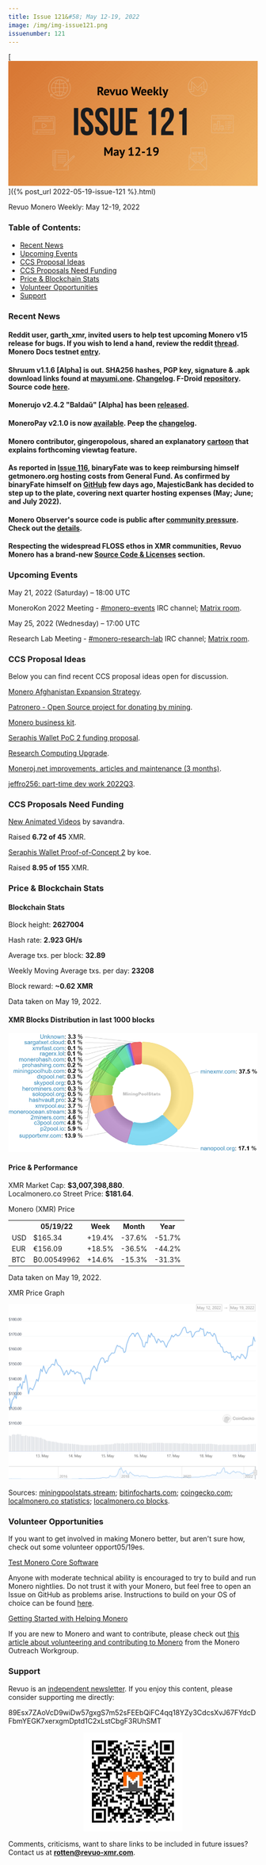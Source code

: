 ```yaml
---
title: Issue 121&#58; May 12-19, 2022
image: /img/img-issue121.png
issuenumber: 121
---
```

[<img src="/img/img-issue121.png" alt="Revuo Monero Weekly #121 Slide" class="img-lead">]({% post_url 2022-05-19-issue-121 %}.html)

<p class="text-lead">Revuo Monero Weekly: May 12-19, 2022</p>
<!--more-->

<h3>Table of Contents:</h3>
<ul class="contents">
    <li><a href="#news">Recent News</a></li>
    <li><a href="#events">Upcoming Events</a></li>
    <li><a href="#ideas">CCS Proposal Ideas</a></li>
    <li><a href="#proposals">CCS Proposals Need Funding</a></li>
    <li><a href="#stats">Price & Blockchain Stats</a></li>
    <li><a href="#volunteer">Volunteer Opportunities</a></li>
    <li><a href="#support">Support</a></li>
</ul>

<h3 id="news">Recent News</h3>

<div class="newsbyte">
    <h4>Reddit user, garth_xmr, invited users to help test upcoming Monero v15 release for bugs. If you wish to lend a hand, review the reddit <a href="https://teddit.adminforge.de/r/Monero/comments/uqznue/help_test_the_upcoming_major_monero_release_for/" target="_blank">thread</a>. Monero Docs testnet <a href="https://monerodocs.org/infrastructure/networks/#testnet" target="_blank">entry</a>.</h4>
</div>

<div class="newsbyte">
    <h4>Shruum v1.1.6 [Alpha] is out. SHA256 hashes, PGP key, signature & .apk download links found at <a href="https://mayumi.one/" target="_blank">mayumi.one</a>. <a href="https://txt.t0.vc/PIBC" target="_blank">Changelog</a>. F-Droid <a href="https://mayumi.one/fdroid/repo?fingerprint=8D4981D23E8C15CEAC658681A7545B95E328759058F9DDA545CE557D643B7935" target="_blank">repository</a>. Source code <a href="https://git.mayumi.one/mayumi/shruum" target="_blank">here</a>.</h4>
</div>

<div class="newsbyte">
    <h4>Monerujo v2.4.2 "Baldaŭ" [Alpha] has been <a href="https://github.com/m2049r/xmrwallet/releases/tag/v2.4.2" target="_blank">released</a>.</h4>
</div>

<div class="newsbyte">
    <h4>MoneroPay v2.1.0 is now <a href="https://gitlab.com/moneropay/moneropay/-/tree/v2.1.0" target="_blank">available</a>. Peep the <a href="https://txt.t0.vc/BACD" target="_blank">changelog</a>.</h4>
</div>

<div class="newsbyte">
    <h4>Monero contributor, gingeropolous, shared an explanatory <a href="https://moneroworld.com/viewtag_cartoon.html" target="_blank">cartoon</a> that explains forthcoming viewtag feature.</h4>
</div>

<div class="newsbyte">
    <h4>As reported in <a href="https://revuo-xmr.com/issue-116.html" target="_blank">Issue 116</a>, binaryFate was to keep reimbursing himself getmonero.org hosting costs from General Fund. As confirmed by binaryFate himself on <a href="https://github.com/monero-project/monero-site/pull/1952#issuecomment-1111334090" target="_blank">GitHub</a> few days ago, MajesticBank has decided to step up to the plate, covering next quarter hosting expenses (May; June; and July 2022).</h4>
</div>

<div class="newsbyte">
    <h4>Monero Observer's source code is public after <a href="https://teddit.adminforge.de/r/Monero/comments/uohuns/monero_observer_closed_source/">community pressure</a>. Check out the <a href="https://www.monero.observer/monero-observer-self-hosted-git-server/" target="_blank">details</a>.</h4>
</div>

<div class="newsbyte">
    <h4>Respecting the widespread FLOSS ethos in XMR communities, Revuo Monero has a brand-new <a href="https://revuo-xmr.com/source/">Source Code & Licenses</a> section.</h4>
</div>

<h3 id="events">Upcoming Events</h3>

<div class="event">
    <p class="date" markdown="1">May 21, 2022 (Saturday) – 18:00 UTC</p>
    <p markdown="1">MoneroKon 2022 Meeting - <a href="irc://irc.libera.chat/#monero-events" target="_blank">#monero-events</a> IRC channel; <a href="https://matrix.to/#/#monero-events:monero.social" target="_blank">Matrix room</a>.</p>
</div>

<div class="event">
    <p class="date" markdown="1">May 25, 2022 (Wednesday) – 17:00 UTC</p>
    <p markdown="1">Research Lab Meeting - <a href="irc://irc.libera.chat/#monero-research-lab" target="_blank">#monero-research-lab</a> IRC channel; <a href="https://matrix.to/#/#monero-research-lab:monero.social" target="_blank">Matrix room</a>.</p>
</div>

<h3 id="ideas">CCS Proposal Ideas</h3>

<p>Below you can find recent CCS proposal ideas open for discussion.</p>

<div class="proposal">
<p><a href="https://repo.getmonero.org/monero-project/ccs-proposals/-/merge_requests/282" target="_blank">Monero Afghanistan Expansion Strategy</a>.</p>
</div>

<div class="proposal">
<p><a href="https://repo.getmonero.org/monero-project/ccs-proposals/-/merge_requests/310" target="_blank">Patronero - Open Source project for donating by mining</a>.</p>
</div>

<div class="proposal">
<p><a href="https://repo.getmonero.org/monero-project/ccs-proposals/-/merge_requests/311" target="_blank">Monero business kit</a>.</p>
</div>

<div class="proposal">
<p><a href="https://repo.getmonero.org/monero-project/ccs-proposals/-/merge_requests/314" target="_blank">Seraphis Wallet PoC 2 funding proposal</a>.</p>
</div>

<div class="proposal">
<p><a href="https://repo.getmonero.org/monero-project/ccs-proposals/-/merge_requests/317" target="_blank">Research Computing Upgrade</a>.</p>
</div>

<div class="proposal">
<p><a href="https://repo.getmonero.org/monero-project/ccs-proposals/-/merge_requests/318" target="_blank">Moneroj.net improvements, articles and maintenance (3 months)</a>.</p>
</div>

<div class="proposal">
<p><a href="https://repo.getmonero.org/monero-project/ccs-proposals/-/merge_requests/319" target="_blank">jeffro256: part-time dev work 2022Q3</a>.</p>
</div>

<h3 id="proposals">CCS Proposals Need Funding</h3>

<div class="proposal">
    <p><a href="https://ccs.getmonero.org/proposals/savandra-videos-for-monero.html" target="_blank">New Animated Videos</a> by savandra.</p>
    <p>Raised <b>6.72 of 45</b> XMR.</p>
</div>

<div class="proposal">
    <p><a href="https://ccs.getmonero.org/proposals/seraphis-wallet-poc-2.html" target="_blank">Seraphis Wallet Proof-of-Concept 2</a> by koe.</p>
    <p>Raised <b>8.95 of 155</b> XMR.</p>
</div>

<h3 id="stats">Price & Blockchain Stats</h3>

<h4 class="stat">Blockchain Stats</h4>

<div class="bcstats">
    <p>Block height: <b>2627004</b></p>
    <p>Hash rate: <b>2.923 GH/s</b></p>
    <p>Average txs. per block: <b>32.89</b></p>
    <p>Weekly Moving Average txs. per day: <b>23208</b></p>
    <p>Block reward: <b>~0.62 XMR</b></p>
</div>
<p class="note">Data taken on May 19, 2022.</p>

<h4 class="stat">XMR Blocks Distribution in last 1000 blocks</h4>
<p><img src="/img/hashrate-pool-distribution-0519.png" alt="Hashrate Pool Distribution Pie Chart"/></p>

<h4 class="stat" id="price-stat">Price & Performance</h4>

<div class="price-intro">XMR Market Cap: <b>$3,007,398,880</b>.<br/>Localmonero.co Street Price: <b>$181.64</b>.</div>

<p class="table-title">Monero (XMR) Price</p>
<table class="price-table">
  <tr class="row1">
    <th></th>
    <th>05/19/22</th>
    <th>Week</th>
    <th>Month</th>
    <th>Year</th>
  </tr>
  <tr>
    <td data-th="XMR to">USD</td>
    <td data-th="05/19/22">$165.34</td>
    <td data-th="Week" class="green">+19.4%</td>
    <td data-th="Month" class="red">-37.6%</td>
    <td data-th="Year" class="red">-51.7%</td>
  </tr>
  <tr class="row3">
    <td data-th="XMR to">EUR</td>
    <td data-th="05/19/22">€156.09</td>
    <td data-th="Week" class="green">+18.5%</td>
    <td data-th="Month" class="red">-36.5%</td>
    <td data-th="Year" class="red">-44.2%</td>
  </tr>
  <tr>
    <td data-th="XMR to">BTC</td>
    <td data-th="05/19/22">₿0.00549962</td>
    <td data-th="Week" class="green">+14.6%</td>
    <td data-th="Month" class="red">-15.3%</td>
    <td data-th="Year" class="red">-31.3%</td>
  </tr>
</table>
<p class="note">Data taken on May 19, 2022.</p>

<p class="table-title">XMR Price Graph</p>

![XMR Price Graph 05/12/22-05/19/22](/img/weekly-chart-0519.png "XMR Price Graph 05/12/22-05/19/22") 

Sources: <a href="https://miningpoolstats.stream/monero" target="_blank">miningpoolstats.stream</a>; <a href="https://bitinfocharts.com/monero/" target="_blank">bitinfocharts.com</a>; <a href="https://www.coingecko.com/en/coins/monero" target="_blank">coingecko.com</a>; <a href="https://localmonero.co/statistics" target="_blank">localmonero.co statistics</a>; <a href="https://localmonero.co/blocks" target="_blank">localmonero.co blocks</a>.

<h3 id="volunteer">Volunteer Opportunities</h3>

<p>If you want to get involved in making Monero better, but aren't sure how, check out some volunteer opport05/19es.</p>

<div class="newsbyte">
    <p class="date"><a href="https://github.com/monero-project/monero" target="_blank">Test Monero Core Software</a></p>
    <p>Anyone with moderate technical ability is encouraged to try to build and run Monero nightlies. Do not trust it with your Monero, but feel free to open an Issue on GitHub as problems arise. Instructions to build on your OS of choice can be found <a href="https://github.com/monero-project/monero#compiling-monero-from-source" target="_blank">here</a>. </p>
</div>

<div class="newsbyte">
    <p class="date"><a href="https://github.com/monero-project/monero" target="_blank">Getting Started with Helping Monero</a></p>
    <p>If you are new to Monero and want to contribute, please check out <a href="https://www.monerooutreach.org/stories/getting-started-helping-monero.php" target="_blank">this article about volunteering and contributing to Monero</a> from the Monero Outreach Workgroup. </p>
</div>

<h3 id="support">Support</h3>

<p markdown="1">Revuo is an <a href="https://revuo-xmr.com/support/">independent newsletter</a>. If you enjoy this content, please consider supporting me directly:</p>

<p class="address" markdown="1">89Esx7ZAoVcD9wiDw57gxgS7m52sFEEbQiFC4qq18YZy3CdcsXvJ67FYdcDFbmYEGK7xerxgmDptd1C2xLstCbgF3RUhSMT</p>

<p><center><a href="monero:89Esx7ZAoVcD9wiDw57gxgS7m52sFEEbQiFC4qq18YZy3CdcsXvJ67FYdcDFbmYEGK7xerxgmDptd1C2xLstCbgF3RUhSMT" class="qr"><img src="/img/donate-monero.jpg" style="max-width: 200px;"/></a></center></p>

Comments, criticisms, want to share links to be included in future issues? Contact us at **rotten@revuo-xmr.com**.
